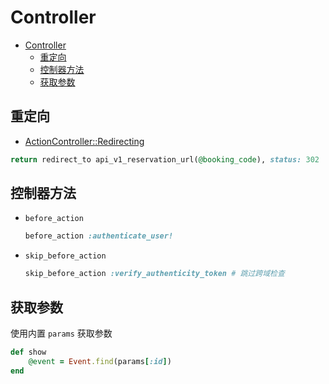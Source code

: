 # Controller

- [Controller](#controller)
  - [重定向](#重定向)
  - [控制器方法](#控制器方法)
  - [获取参数](#获取参数)

## 重定向

- [ActionController::Redirecting](https://api.rubyonrails.org/classes/ActionController/Redirecting.html)

```ruby
return redirect_to api_v1_reservation_url(@booking_code), status: 302
```

## 控制器方法

- `before_action`

  ```ruby
  before_action :authenticate_user!
  ```

- `skip_before_action`

  ```ruby
  skip_before_action :verify_authenticity_token # 跳过跨域检查
  ```

## 获取参数

使用内置 `params` 获取参数

```ruby
def show
    @event = Event.find(params[:id])
end
```
